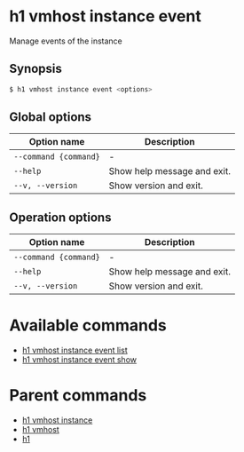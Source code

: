 
# h1 vmhost instance event

Manage events of the instance

## Synopsis

```bash
$ h1 vmhost instance event <options>
```

## Global options

| Option name               | Description                 |
| ------------------------- | --------------------------- |
| ```--command {command}``` | -                           |
| ```--help```              | Show help message and exit. |
| ```--v, --version```      | Show version and exit.      |

## Operation options

| Option name               | Description                 |
| ------------------------- | --------------------------- |
| ```--command {command}``` | -                           |
| ```--help```              | Show help message and exit. |
| ```--v, --version```      | Show version and exit.      |

# Available commands

* [h1 vmhost instance event list](./list/README.md)
* [h1 vmhost instance event show](./show/README.md)

# Parent commands

* [h1 vmhost instance](./../README.md)
* [h1 vmhost](./../../README.md)
* [h1](./../../../README.md)
